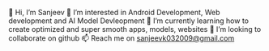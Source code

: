 👋 Hi, I’m Sanjeev
👀 I’m interested in Android Development, Web development and AI Model Devleopment
🌱 I’m currently learning how to create optimized and super smooth apps, models, websites
💞️ I’m looking to collaborate on github
📫 Reach me on sanjeevk032009@gmail.com
